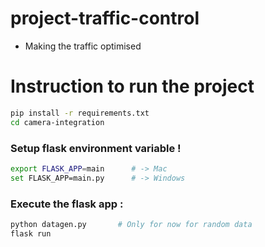 # project-traffic-control
- Making the traffic optimised


# Instruction to run the project 

``` bash
pip install -r requirements.txt
cd camera-integration
```

### Setup flask environment variable !

``` bash
export FLASK_APP=main      # -> Mac
set FLASK_APP=main.py      # -> Windows
```

### Execute the flask app :

``` bash
python datagen.py       # Only for now for random data
flask run
```
